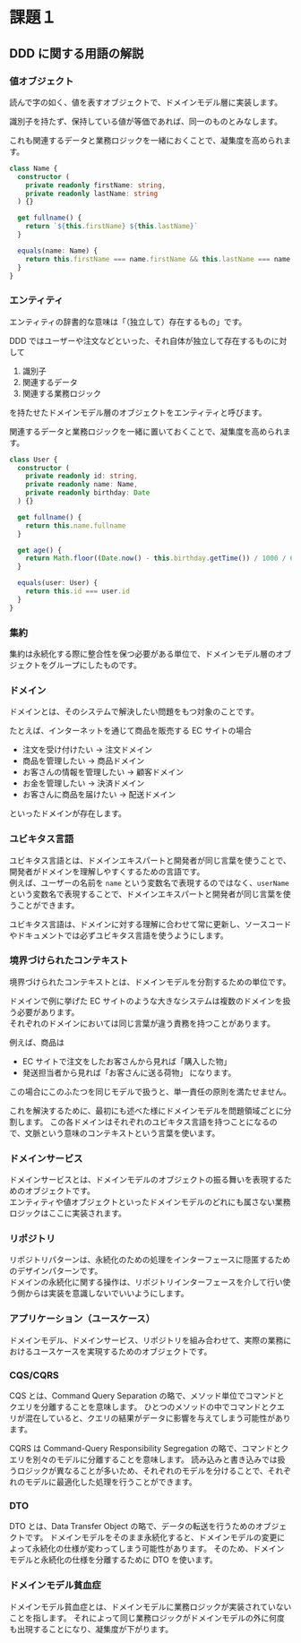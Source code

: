 # 課題１
## DDD に関する用語の解説

### 値オブジェクト

読んで字の如く、値を表すオブジェクトで、ドメインモデル層に実装します。

識別子を持たず、保持している値が等価であれば、同一のものとみなします。

これも関連するデータと業務ロジックを一緒におくことで、凝集度を高められます。

```typescript
class Name {
  constructor (
    private readonly firstName: string,
    private readonly lastName: string
  ) {}

  get fullname() {
    return `${this.firstName} ${this.lastName}`
  }

  equals(name: Name) {
    return this.firstName === name.firstName && this.lastName === name.lastName
  }
}
```

### エンティティ

エンティティの辞書的な意味は「（独立して）存在するもの」です。

DDD ではユーザーや注文などといった、それ自体が独立して存在するものに対して

1. 識別子
2. 関連するデータ
3. 関連する業務ロジック

を持たせたドメインモデル層のオブジェクトをエンティティと呼びます。

関連するデータと業務ロジックを一緒に置いておくことで、凝集度を高められます。

```typescript
class User {
  constructor (
    private readonly id: string,
    private readonly name: Name,
    private readonly birthday: Date
  ) {}

  get fullname() {
    return this.name.fullname
  }

  get age() {
    return Math.floor((Date.now() - this.birthday.getTime()) / 1000 / 60 / 60 / 24 / 365)
  }

  equals(user: User) {
    return this.id === user.id
  }
}
```

### 集約

集約は永続化する際に整合性を保つ必要がある単位で、ドメインモデル層のオブジェクトをグループにしたものです。

### ドメイン

ドメインとは、そのシステムで解決したい問題をもつ対象のことです。  

たとえば、インターネットを通じて商品を販売する EC サイトの場合

* 注文を受け付けたい -> 注文ドメイン
* 商品を管理したい -> 商品ドメイン
* お客さんの情報を管理したい -> 顧客ドメイン
* お金を管理したい -> 決済ドメイン
* お客さんに商品を届けたい -> 配送ドメイン

といったドメインが存在します。

### ユビキタス言語

ユビキタス言語とは、ドメインエキスパートと開発者が同じ言葉を使うことで、開発者がドメインを理解しやすくするための言語です。  
例えば、ユーザーの名前を `name` という変数名で表現するのではなく、`userName` という変数名で表現することで、ドメインエキスパートと開発者が同じ言葉を使うことができます。

ユビキタス言語は、ドメインに対する理解に合わせて常に更新し、ソースコードやドキュメントでは必ずユビキタス言語を使うようにします。

### 境界づけられたコンテキスト

境界づけられたコンテキストとは、ドメインモデルを分割するための単位です。

ドメインで例に挙げた EC サイトのような大きなシステムは複数のドメインを扱う必要があります。   
それぞれのドメインにおいては同じ言葉が違う責務を持つことがあります。

例えば、商品は
* EC サイトで注文をしたお客さんから見れば「購入した物」
* 発送担当者から見れば「お客さんに送る荷物」
になります。

この場合にこのふたつを同じモデルで扱うと、単一責任の原則を満たせません。

これを解決するために、最初にも述べた様にドメインモデルを問題領域ごとに分割します。
この各ドメインはそれぞれのユビキタス言語を持つことになるので、文脈という意味のコンテキストという言葉を使います。

### ドメインサービス

ドメインサービスとは、ドメインモデルのオブジェクトの振る舞いを表現するためのオブジェクトです。  
エンティティや値オブジェクトといったドメインモデルのどれにも属さない業務ロジックはここに実装されます。

### リポジトリ

リポジトリパターンは、永続化のための処理をインターフェースに隠匿するためのデザインパターンです。  
ドメインの永続化に関する操作は、リポジトリインターフェースを介して行い使う側からは実装を意識しないでいいようにします。

### アプリケーション（ユースケース）

ドメインモデル、ドメインサービス、リポジトリを組み合わせて、実際の業務におけるユースケースを実現するためのオブジェクトです。

### CQS/CQRS

CQS とは、Command Query Separation の略で、メソッド単位でコマンドとクエリを分離することを意味します。
ひとつのメソッドの中でコマンドとクエリが混在していると、クエリの結果がデータに影響を与えてしまう可能性があります。

CQRS は Command-Query Responsibility Segregation の略で、コマンドとクエリを別々のモデルに分離することを意味します。
読み込みと書き込みでは扱うロジックが異なることが多いため、それぞれのモデルを分けることで、それぞれのモデルに最適化した処理を行うことができます。

### DTO

DTO とは、Data Transfer Object の略で、データの転送を行うためのオブジェクトです。
ドメインモデルをそのまま永続化すると、ドメインモデルの変更によって永続化の仕様が変わってしまう可能性があります。
そのため、ドメインモデルと永続化の仕様を分離するために DTO を使います。

### ドメインモデル貧血症

ドメインモデル貧血症とは、ドメインモデルに業務ロジックが実装されていないことを指します。
それによって同じ業務ロジックがドメインモデルの外に何度も出現することになり、凝集度が下がります。
